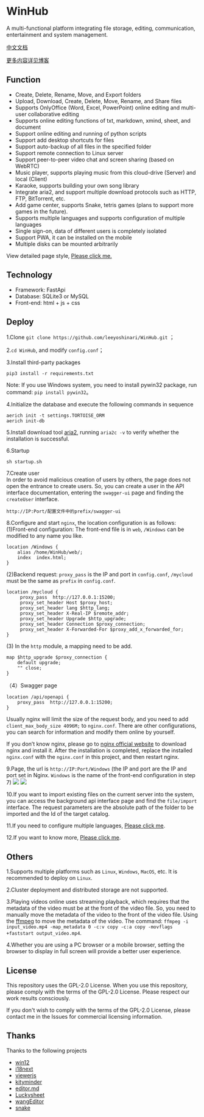 # WinHub
A multi-functional platform integrating file storage, editing, communication, entertainment and system management.

[中文文档](https://github.com/leeyoshinari/WinHub/blob/main/README_zh.md)

[更多内容详见博客](https://blog.ihuster.top/p/940241891.html)

## Function
- Create, Delete, Rename, Move, and Export folders
- Upload, Download, Create, Delete, Move, Rename, and Share files
- Supports OnlyOffice (Word, Excel, PowerPoint) online editing and multi-user collaborative editing
- Supports online editing functions of txt, markdown, xmind, sheet, and document
- Support online editing and running of python scripts
- Support add desktop shortcuts for files
- Support auto-backup of all files in the specified folder
- Support remote connection to Linux server
- Support peer-to-peer video chat and screen sharing (based on WebRTC)
- Music player, supports playing music from this cloud-drive (Server) and local (Client)
- Karaoke, supports building your own song library
- Integrate aria2, and support multiple download protocols such as HTTP, FTP, BitTorrent, etc.
- Add game center, supports Snake, tetris games (plans to support more games in the future).
- Supports multiple languages and supports configuration of multiple languages
- Single sign-on, data of different users is completely isolated
- Support PWA, it can be installed on the mobile
- Multiple disks can be mounted arbitrarily

View detailed page style, [Please click me.](https://github.com/leeyoshinari/WinHub/blob/main/web/detail.md)

## Technology
- Framework: FastApi
- Database: SQLite3 or MySQL
- Front-end: html + js + css

## Deploy
1.Clone `git clone https://github.com/leeyoshinari/WinHub.git` ；

2.`cd WinHub`, and modify `config.conf`；

3.Install third-party packages
```shell script
pip3 install -r requirements.txt
```
Note: If you use Windows system, you need to install pywin32 package, run command: `pip install pywin32`。

4.Initialize the database and execute the following commands in sequence
```shell script
aerich init -t settings.TORTOISE_ORM
aerich init-db
```

5.Install download tool [aria2](https://github.com/aria2/aria2/releases), running `aria2c -v` to verify whether the installation is successful.

6.Startup
```shell script
sh startup.sh
```

7.Create user<br>
In order to avoid malicious creation of users by others, the page does not open the entrance to create users. So, you can create a user in the API interface documentation, entering the `swagger-ui` page and finding the `createUser` interface.
```shell script
http://IP:Port/配置文件中的prefix/swagger-ui
```

8.Configure and start `nginx`, the location configuration is as follows:<br>
(1)Front-end configuration: The front-end file is in `web`, `/Windows` can be modified to any name you like.
```shell script
location /Windows {
    alias /home/WinHub/web/;
    index  index.html;
}
```
(2)Backend request: `proxy_pass` is the IP and port in `config.conf`, `/mycloud` must be the same as `prefix` in `config.conf`.
```shell script
location /mycloud {
     proxy_pass  http://127.0.0.1:15200;
     proxy_set_header Host $proxy_host;
     proxy_set_header lang $http_lang;
     proxy_set_header X-Real-IP $remote_addr;
     proxy_set_header Upgrade $http_upgrade;
	 proxy_set_header Connection $proxy_connection;
     proxy_set_header X-Forwarded-For $proxy_add_x_forwarded_for;
}
```
(3) In the `http` module, a mapping need to be add.
```shell
map $http_upgrade $proxy_connection {
    default upgrade;
    "" close;
}
```
（4）Swagger page
```shell
location /api/openapi {
    proxy_pass  http://127.0.0.1:15200;
}
```

Usually nginx will limit the size of the request body, and you need to add `client_max_body_size 4096M;` to `nginx.conf`. There are other configurations, you can search for information and modify them online by yourself.

If you don’t know nginx, please go to [nginx official website](http://nginx.org/en/download.html) to download nginx and install it. After the installation is completed, replace the installed `nginx.conf` with the `nginx.conf` in this project, and then restart nginx.

9.Page, the url is `http://IP:Port/Windows` (the IP and port are the IP and port set in Nginx. `Windows` is the name of the front-end configuration in step 7)
![](https://github.com/leeyoshinari/WinHub/blob/main/web/img/pictures/login.jpg)
![](https://github.com/leeyoshinari/WinHub/blob/main/web/img/pictures/home.jpg)

10.If you want to import existing files on the current server into the system, you can access the background api interface page and find the `file/import` interface. The request parameters are the absolute path of the folder to be imported and the Id of the target catalog.

11.If you need to configure multiple languages, [Please click me](https://github.com/leeyoshinari/WinHub/blob/main/web/detail.md).

12.If you want to know more, [Please click me](https://github.com/leeyoshinari/WinHub/blob/main/web/detail.md).

## Others
1.Supports multiple platforms such as `Linux`, `Windows`, `MacOS`, etc. It is recommended to deploy on `Linux`.

2.Cluster deployment and distributed storage are not supported.

3.Playing videos online uses streaming playback, which requires that the metadata of the video must be at the front of the video file. So, you need to manually move the metadata of the video to the front of the video file. Using the [ffmpeg](https://github.com/BtbN/FFmpeg-Builds/releases) to move the metadata of the video. The command: `ffmpeg -i input_video.mp4 -map_metadata 0 -c:v copy -c:a copy -movflags +faststart output_video.mp4`.

4.Whether you are using a PC browser or a mobile browser, setting the browser to display in full screen will provide a better user experience.

## License
This repository uses the GPL-2.0 License. When you use this repository, please comply with the terms of the GPL-2.0 License. Please respect our work results consciously.

If you don't wish to comply with the terms of the GPL-2.0 License, please contact me in the Issues for commercial licensing information.

## Thanks
Thanks to the following projects
- [win12](https://github.com/tjy-gitnub/win12)
- [i18next](https://github.com/i18next/i18next)
- [viewerjs](https://github.com/fengyuanchen/viewerjs)
- [kityminder](https://github.com/fex-team/kityminder)
- [editor.md](https://github.com/pandao/editor.md)
- [Luckysheet](https://github.com/dream-num/Luckysheet)
- [wangEditor](https://github.com/wangeditor-team/wangEditor)
- [snake](https://github.com/SunQQQ/snake)
